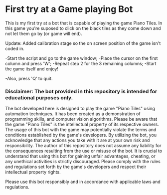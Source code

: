 # First try at a Game playing Bot

This is my first try at a bot that is capable of playing the game Piano Tiles. In this game you're suposed to click on the black tiles as they come down and not let them go by (or game will end).

Update:
Added calibration stage so the on screen position of the game isn't coded in.

-Start the script and go to the game window;
-Place the cursor on the first column and press 'W';
-Repeat step 2 for the 3 remaining columns;
-Start the game itself and enjoy!

-Also, press 'Q' to quit.


### Disclaimer: The bot provided in this repository is intended for educational purposes only.

The bot developed here is designed to play the game "Piano Tiles" using automation techniques. It has been created as a demonstration of programming skills, and computer vision algorithms. Please be aware that the game "Piano Tiles" is the intellectual property of its respective owners. The usage of this bot with the game may potentially violate the terms and conditions established by the game's developers. By utilizing the bot, you acknowledge that any actions you take with it are at your own risk and responsibility. The author of this repository does not assume any liability for the consequences resulting from the use or misuse of the bot. It is crucial to understand that using this bot for gaining unfair advantages, cheating, or any unethical activities is strictly discouraged. Please comply with the rules and regulations set forth by the game's developers and respect their intellectual property rights.

Please use this bot responsibly and in accordance with applicable laws and regulations.
